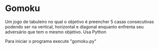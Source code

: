 # Gomoku
Um jogo de tabuleiro no qual o objetivo é preencher 5 casas consecutivas podendo ser na vertical, horizontal e diagonal enquanto enfrenta seu adversário que tem o mesmo objetivo. Usa Python

Para iniciar o programa execute "gomoku.py"
